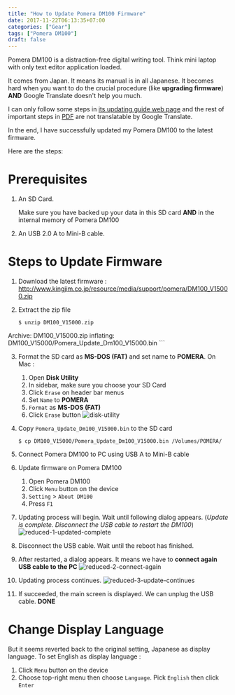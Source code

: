 ```yaml
---
title: "How to Update Pomera DM100 Firmware"
date: 2017-11-22T06:13:35+07:00
categories: ["Gear"]
tags: ["Pomera DM100"]
draft: false
---
```


Pomera DM100 is a distraction-free digital writing tool. Think mini laptop with only text editor application loaded.

It comes from Japan. It means its manual is in all Japanese. It becomes hard when you want to do the crucial procedure (like **upgrading firmware**) **AND** Google Translate doesn't help you much.

I can only follow some steps in [its updating guide web page](https://translate.google.co.id/translate?hl=en&sl=ja&u=http://www.kingjim.co.jp/support/pomera/software/dm100&prev=search) and the rest of important steps in [PDF](http://www.kingjim.co.jp/resource/media/support/pomera/update_dm100.pdf) are not translatable by Google Translate.

In the end, I have successfully updated my Pomera DM100 to the latest firmware.

Here are the steps:

<!--more-->

# Prerequisites
1. An SD Card.
	
	Make sure you have backed up your data in this SD card **AND** in the internal memory of Pomera DM100
2. An USB 2.0 A to Mini-B cable.

# Steps to Update Firmware

1. Download the latest firmware : http://www.kingjim.co.jp/resource/media/support/pomera/DM100_V15000.zip

2. Extract the zip file

	```
	$ unzip DM100_V15000.zip
Archive:  DM100_V15000.zip
  inflating: DM100_V15000/Pomera_Update_Dm100_V15000.bin
	```

3. Format the SD card as **MS-DOS (FAT)** and set name to **POMERA**. 
On Mac :
	1. Open **Disk Utility**
	2. In sidebar, make sure you choose your SD Card
	3. Click `Erase` on header bar menus
	4. Set `Name` to **POMERA**
	5. `Format` as **MS-DOS (FAT)**
	6. Click `Erase` button
![disk-utility](https://user-images.githubusercontent.com/55460/33103742-c3281bee-cf56-11e7-9d20-126f85a8b514.png)

4. Copy `Pomera_Update_Dm100_V15000.bin` to the SD card
	
	```
	$ cp DM100_V15000/Pomera_Update_Dm100_V15000.bin /Volumes/POMERA/
	```

4. Connect Pomera DM100 to PC using USB A to Mini-B cable
5. Update firmware on Pomera DM100
	1. Open Pomera DM100
	2. Click `Menu` button on the device
	3. `Setting` > `About DM100`
	4. Press `F1`
5. Updating process will begin. Wait until following dialog appears. (*Update is complete. Disconnect the USB cable to restart the DM100*)
![reduced-1-updated-complete](https://user-images.githubusercontent.com/55460/33152572-d9be37da-d00f-11e7-8c84-0f1e4d38a86f.jpg)
6. Disconnect the USB cable. Wait until the reboot has finished.
7. After restarted, a dialog appears. It means we have to **connect again USB cable to the PC**
![reduced-2-connect-again](https://user-images.githubusercontent.com/55460/33152517-a06595be-d00f-11e7-89cd-afe24386e61d.jpg)
9. Updating process continues.
![reduced-3-update-continues](https://user-images.githubusercontent.com/55460/33152704-9191d2b8-d010-11e7-960d-9df3b3a54153.jpg)
11. If succeeded, the main screen is displayed. We can unplug the USB cable. **DONE**

# Change Display Language

But it seems reverted back to the original setting, Japanese as display language. To set English as display language :

1.  Click `Menu` button on the device
2.  Choose top-right menu then choose `Language`. Pick `English` then click `Enter`
